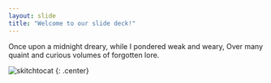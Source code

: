 ```yaml
---
layout: slide
title: "Welcome to our slide deck!"
---
```


Once upon a midnight dreary, while I pondered weak and weary,
Over many quaint and curious volumes of forgotten lore.

![skitchtocat](https://octodex.github.com/images/skitchtocat.png)
{: .center}
